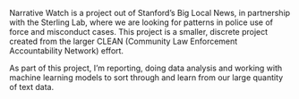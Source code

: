 Narrative Watch is a project out of Stanford’s Big Local News, in partnership with the Sterling Lab, where we are looking for patterns in police use of force and misconduct cases. This project is a smaller, discrete project created from the larger CLEAN (Community Law Enforcement Accountability Network) effort.

As part of this project, I’m reporting, doing data analysis and working with machine learning models to sort through and learn from our large quantity of text data. 
